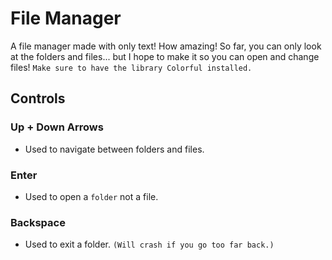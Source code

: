 # File Manager
A file manager made with only text! How amazing! So far, you can only look at the folders and files... but I hope to make it so you can open and change files! `Make sure to have the library Colorful installed.`

## Controls
### Up + Down Arrows
- Used to navigate between folders and files.

### Enter
- Used to open a `folder` not a file.

### Backspace
- Used to exit a folder. `(Will crash if you go too far back.)`
